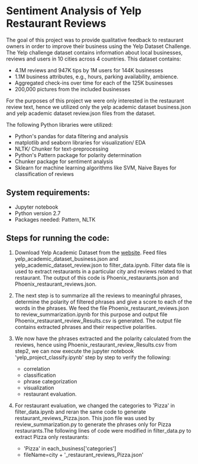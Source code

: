 # Sentiment Analysis of Yelp Restaurant Reviews 

The goal of this project was to provide qualitative feedback to restaurant owners in order to improve their business using the Yelp Dataset Challenge. The Yelp challenge dataset contains information about local businesses, reviews and users in 10 cities across 4 countries. This dataset contains:

* 4.1M reviews and 947K tips by 1M users for 144K businesses
* 1.1M business attributes, e.g., hours, parking availability, ambience.
* Aggregated check-ins over time for each of the 125K businesses
* 200,000 pictures from the included businesses

For the purposes of this project we were only interested in the restaurant review text, hence we utilized only the yelp academic dataset business.json and yelp academic dataset review.json files from the dataset. 

The following Python libraries were utilized:

* Python's pandas for data filtering and analysis
* matplotlib and seaborn libraries for visualization/ EDA
* NLTK/ Chunker for text-preprocessing 
* Python's Pattern package for polarity determination
* Chunker package for sentiment analysis
* Sklearn for machine learning algorithms like SVM, Naive Bayes for classification of reviews

## System requirements:
 - Jupyter notebook
 - Python version 2.7
 - Packages needed: Pattern, NLTK

## Steps for running the code:
1) Download Yelp Academic Dataset from the [website](https://www.yelp.com/dataset/download). Feed files yelp_academic_dataset_business.json and yelp_academic_dataset_review.json to filter_data.ipynb. Filter data file is used to extract restaurants in a particular city and reviews related to that restaurant. The output of this code is Phoenix_restaurants.json and Phoenix_restaurant_reviews.json.

2) The next step is to summarize all the reviews to meaningful phrases, determine the polarity of filtered phrases and give a score to each of the words in the phrases. We feed the file Phoenix_restaurant_reviews.json to review_summarization.ipynb for this purpose and output file Phoenix_restaurant_review_Results.csv is generated. The output file contains extracted phrases and their respective polarities.

3) We now have the phrases extracted and the polarity calculated from the reviews, hence using Phoenix_restaurant_review_Results.csv from step2, we can now execute the jupyter notebook 'yelp_project_classify.ipynb' step by step to verify the following:

    - correlation
    - classification
    - phrase categorization
    - visualization
    - restaurant evaluation. 

4) For restaurant evaluation, we changed the categories to 'Pizza' in filter_data.ipynb and reran the same code to generate restaurant_reviews_Pizza.json. This json file was used by review_summarization.py to generate the phrases only for Pizza restaurants.The following lines of code were modified in filter_data.py to extract Pizza only restaurants:

    * 'Pizza' in each_business['categories']
    * fileName=city + '_restaurant_reviews_Pizza.json'
